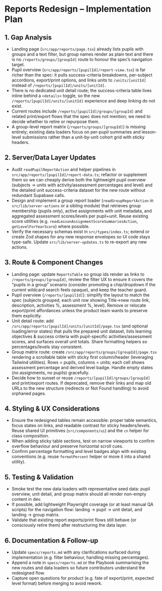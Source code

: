 # Reports Redesign – Implementation Plan

## 1. Gap Analysis
- Landing page (`src/app/reports/page.tsx`) already lists pupils with groups and a text filter, but group names render as plain text and there is no `/reports/groups/[groupId]` route to honour the spec’s navigation target.
- Pupil overview (`src/app/reports/[pupilId]/report-view.tsx`) is far richer than the spec: it pulls success-criteria breakdowns, per-subject accordions, export/print options, and links units to `/units/[unitId]` instead of `/reports/[pupilId]/units/[unitId]`.
- There is no dedicated unit detail route; the success-criteria table lives inline behind a `<details>` toggle, so the new `/reports/[pupilId]/units/[unitId]` experience and deep linking do not exist.
- Current routes include `/reports/[pupilId]/groups/[groupId]` and related print/export flows that the spec does not mention; we need to decide whether to retire or repurpose them.
- A group-level report matrix (`/reports/groups/[groupId]`) is missing entirely; existing data loaders focus on per-pupil summaries and lesson-level submissions rather than a unit-by-unit cohort grid with sticky headers.

## 2. Server/Data Layer Updates
- Audit `readPupilReportAction` and helper pipelines in `src/app/reports/[pupilId]/report-data.ts`; refactor or supplement them so we can cheaply derive both the lightweight pupil overview (subjects → units with activity/assessment percentages and level) and the detailed unit success-criteria dataset for the new route without redundant Supabase calls.
- Design and implement a group report loader (`readGroupReportAction` in `src/lib/server-actions` or a sibling module) that retrieves group membership (pupils only), active assignments with unit metadata, and aggregated assessment scores/levels per pupil+unit. Reuse existing score utilities (e.g. `readLessonAssignmentScoreSummariesAction`, `getLevelForYearScore`) where possible.
- Verify the necessary schemas exist in `src/types/index.ts`; extend or create Zod shapes for any new response envelopes so UI code stays type-safe. Update `src/lib/server-updates.ts` to re-export any new actions.

## 3. Route & Component Changes
- Landing page: update `ReportsTable` so group ids render as links to `/reports/groups/[groupId]`, review the filter UX to ensure it covers the “pupils in a group” scenario (consider promoting a chip/dropdown if the current wildcard search feels opaque), and keep the teacher guard.
- Pupil overview (`/reports/[pupilId]`): simplify the layout to match the spec (subjects grouped, each unit row showing Title→new route link, description, activities %, assessment %, level). Remove or relocate export/print affordances unless the product team wants to preserve them explicitly.
- Unit detail route: add `/src/app/reports/[pupilId]/units/[unitId]/page.tsx` (and optional loading/error states) that pulls the prepared unit dataset, lists learning objectives & success criteria with pupil-specific activities/assessment scores, and surfaces overall unit totals. Share formatting helpers so percentages/levels stay consistent.
- Group matrix route: create `/src/app/reports/groups/[groupId]/page.tsx` rendering a scrollable table with sticky first column/header (leveraging Tailwind utilities). Rows = pupils, columns = units; each cell shows assessment percentage and derived level badge. Handle empty states (no assignments, no pupils) gracefully.
- Decide how to sunset or reuse `/reports/[pupilId]/groups/[groupId]` and print/export routes. If deprecated, remove their links and map old URLs to the new structure (redirects or Not Found handling) to avoid orphaned pages.

## 4. Styling & UX Considerations
- Ensure the redesigned tables remain accessible: proper table semantics, focus states on links, and readable contrast for sticky headers/levels. Reuse shared UI primitives (`src/components/ui`) and the `cn` helper for class composition.
- When adding sticky table sections, test on narrow viewports to confirm overflow behaviour and preserve horizontal scroll cues.
- Confirm percentage formatting and level badges align with existing conventions (e.g. reuse `formatPercent` helper or move it into a shared utility).

## 5. Testing & Validation
- Smoke test the new data loaders with representative seed data: pupil overview, unit detail, and group matrix should all render non-empty content in dev.
- If possible, add lightweight Playwright coverage (or at least manual QA scripts) for the navigation flow: landing → pupil → unit detail, and landing → group matrix.
- Validate that existing report exports/print flows still behave (or consciously retire them) after restructuring the data layer.

## 6. Documentation & Follow-up
- Update `specs/reports.md` with any clarifications surfaced during implementation (e.g. filter behaviour, handling missing percentages).
- Append a note in `specs/reports.md` or the Playbook summarising the new routes and data loaders so future contributors understand the redesigned flow.
- Capture open questions for product (e.g. fate of export/print, expected level format) before merging to avoid rework.

